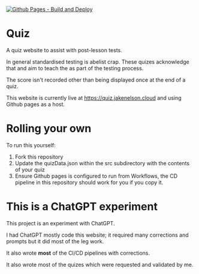[![Github Pages - Build and Deploy](https://github.com/Jake-Mok-Nelson/quiz/actions/workflows/deploy.yml/badge.svg)](https://github.com/Jake-Mok-Nelson/quiz/actions/workflows/deploy.yml)

# Quiz
A quiz website to assist with post-lesson tests.

In general standardised testing is abelist crap. These quizes acknowledge that and aim to teach the as part of the testing process.

The score isn't recorded other than being displayed once at the end of a quiz.

This website is currently live at https://quiz.jakenelson.cloud and using Github pages as a host.

# Rolling your own
To run this yourself:
1. Fork this repository
2. Update the quizData.json within the src subdirectory with the contents of your quiz
3. Ensure Github pages is configured to run from Workflows, the CD pipeline in this repository should work for you if you copy it.

# This is a ChatGPT experiment
This project is an experiment with ChatGPT. 

I had ChatGPT mostly code this website; it required many corrections and prompts but it did most of the leg work.

It also wrote **most** of the CI/CD pipelines with corrections.

It also wrote most of the quizes which were requested and validated by me.
